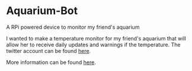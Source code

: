 # Aquarium-Bot
A RPi powered device to monitor my friend's aquarium 

I wanted to make a temperature monitor for my friend's aquarium that will allow her to receive daily updates and warnings if the temperature. The twitter account can be found [here](https://twitter.com/Soup19007731).

More information can be found [here](https://mceldoon.wixsite.com/juliem/copy-of-poem-box-2).
